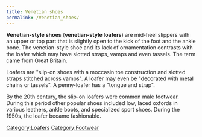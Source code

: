 ```yaml
---
title: Venetian shoes
permalink: /Venetian_shoes/
---
```


**Venetian-style shoes** (**venetian-style loafers**) are mid-heel
slippers with an upper or top part that is slightly open to the kick of
the foot and the ankle bone. The venetian-style shoe and its lack of
ornamentation contrasts with the loafer which may have slotted straps,
vamps and even tassels. The term came from Great Britain.

Loafers are "slip-on shoes with a moccasin toe construction and slotted
straps stitched across vamps". A loafer may even be "decorated with
metal chains or tassels". A penny-loafer has a "tongue and strap".

By the 20th century, the slip-on loafers were common male footwear.
During this period other popular shoes included low, laced oxfords in
various leathers, ankle boots, and specialized sport shoes. During the
1950s, the loafer became fashionable.

[Category:Loafers](/Category:Loafers "wikilink")
[Category:Footwear](/Category:Footwear "wikilink")